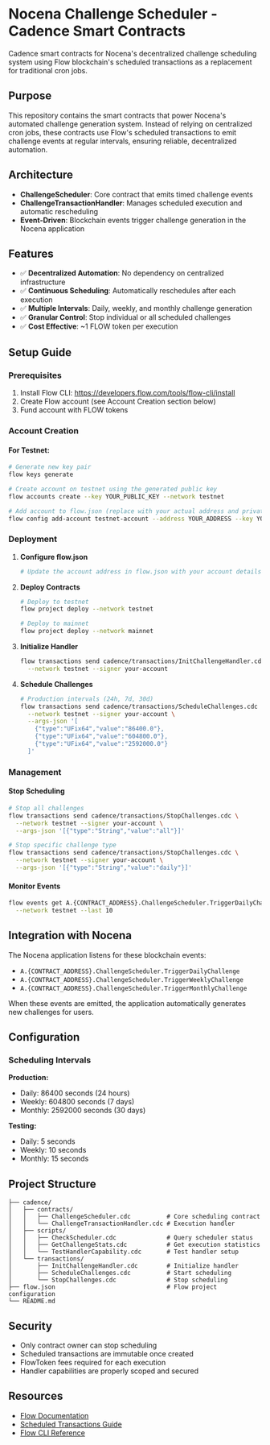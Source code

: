 # Nocena Challenge Scheduler - Cadence Smart Contracts

Cadence smart contracts for Nocena's decentralized challenge scheduling system using Flow blockchain's scheduled transactions as a replacement for traditional cron jobs.

## Purpose

This repository contains the smart contracts that power Nocena's automated challenge generation system. Instead of relying on centralized cron jobs, these contracts use Flow's scheduled transactions to emit challenge events at regular intervals, ensuring reliable, decentralized automation.

## Architecture

- **ChallengeScheduler**: Core contract that emits timed challenge events
- **ChallengeTransactionHandler**: Manages scheduled execution and automatic rescheduling
- **Event-Driven**: Blockchain events trigger challenge generation in the Nocena application

## Features

- ✅ **Decentralized Automation**: No dependency on centralized infrastructure
- ✅ **Continuous Scheduling**: Automatically reschedules after each execution
- ✅ **Multiple Intervals**: Daily, weekly, and monthly challenge generation
- ✅ **Granular Control**: Stop individual or all scheduled challenges
- ✅ **Cost Effective**: ~1 FLOW token per execution

## Setup Guide

### Prerequisites

1. Install Flow CLI: https://developers.flow.com/tools/flow-cli/install
2. Create Flow account (see Account Creation section below)
3. Fund account with FLOW tokens

### Account Creation

#### For Testnet:
```bash
# Generate new key pair
flow keys generate

# Create account on testnet using the generated public key
flow accounts create --key YOUR_PUBLIC_KEY --network testnet

# Add account to flow.json (replace with your actual address and private key)
flow config add-account testnet-account --address YOUR_ADDRESS --key YOUR_PRIVATE_KEY --network testnet
```

### Deployment

1. **Configure flow.json**
   ```bash
   # Update the account address in flow.json with your account details
   ```

2. **Deploy Contracts**
   ```bash
   # Deploy to testnet
   flow project deploy --network testnet

   # Deploy to mainnet  
   flow project deploy --network mainnet
   ```

3. **Initialize Handler**
   ```bash
   flow transactions send cadence/transactions/InitChallengeHandler.cdc \
     --network testnet --signer your-account
   ```

4. **Schedule Challenges**
   ```bash
   # Production intervals (24h, 7d, 30d)
   flow transactions send cadence/transactions/ScheduleChallenges.cdc \
     --network testnet --signer your-account \
     --args-json '[
       {"type":"UFix64","value":"86400.0"},
       {"type":"UFix64","value":"604800.0"},
       {"type":"UFix64","value":"2592000.0"}
     ]'
   ```

### Management

#### Stop Scheduling
```bash
# Stop all challenges
flow transactions send cadence/transactions/StopChallenges.cdc \
  --network testnet --signer your-account \
  --args-json '[{"type":"String","value":"all"}]'

# Stop specific challenge type
flow transactions send cadence/transactions/StopChallenges.cdc \
  --network testnet --signer your-account \
  --args-json '[{"type":"String","value":"daily"}]'
```

#### Monitor Events
```bash
flow events get A.{CONTRACT_ADDRESS}.ChallengeScheduler.TriggerDailyChallenge \
  --network testnet --last 10
```

## Integration with Nocena

The Nocena application listens for these blockchain events:

- `A.{CONTRACT_ADDRESS}.ChallengeScheduler.TriggerDailyChallenge`
- `A.{CONTRACT_ADDRESS}.ChallengeScheduler.TriggerWeeklyChallenge`
- `A.{CONTRACT_ADDRESS}.ChallengeScheduler.TriggerMonthlyChallenge`

When these events are emitted, the application automatically generates new challenges for users.

## Configuration

### Scheduling Intervals

**Production:**
- Daily: 86400 seconds (24 hours)
- Weekly: 604800 seconds (7 days)  
- Monthly: 2592000 seconds (30 days)

**Testing:**
- Daily: 5 seconds
- Weekly: 10 seconds
- Monthly: 15 seconds

## Project Structure

```
├── cadence/
│   ├── contracts/
│   │   ├── ChallengeScheduler.cdc          # Core scheduling contract
│   │   └── ChallengeTransactionHandler.cdc # Execution handler
│   ├── scripts/
│   │   ├── CheckScheduler.cdc              # Query scheduler status
│   │   ├── GetChallengeStats.cdc           # Get execution statistics
│   │   └── TestHandlerCapability.cdc       # Test handler setup
│   └── transactions/
│       ├── InitChallengeHandler.cdc        # Initialize handler
│       ├── ScheduleChallenges.cdc          # Start scheduling
│       └── StopChallenges.cdc              # Stop scheduling
├── flow.json                               # Flow project configuration
└── README.md
```

## Security

- Only contract owner can stop scheduling
- Scheduled transactions are immutable once created
- FlowToken fees required for each execution
- Handler capabilities are properly scoped and secured

## Resources

- [Flow Documentation](https://developers.flow.com/)
- [Scheduled Transactions Guide](https://developers.flow.com/build/advanced-concepts/scheduled-transactions)
- [Flow CLI Reference](https://developers.flow.com/tools/flow-cli)
